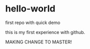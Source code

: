 # hello-world
first repo with quick demo

this is my first experience with github.

MAKING CHANGE TO MASTER!